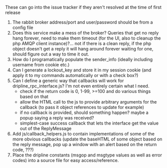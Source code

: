 These can go into the issue tracker if they aren't resolved at the time of first release

1. The rabbit broker address/port and user/password should be from a config file
1. Does this service make a mess of the broker? Queries that get no reply hang forever, need to make them timeout (for the UI, also to cleanup the php AMQP client instance)?... not if there is a clean reply, if the php object doesn't get a reply it will hang around forever waiting for one, should figure out a way to time it out.
1. How do I programatically populate the sender_info (ideally including username from cookie etc.)
1. Can I generate a lockout_key and store it in my session cookie (and apply it to my commands automatically or with a check box?)
1. Can I define a generic way that callbacks will work for dripline_rpc_interface.js? I'm not even entirely certain what I need.
    - check if the return code is 0, 1-99, >=100 and do various things based on that
    - allow the HTML call to the js to provide arbitrary arguments for the callback (to pass it object references to update for example)
    - if no callback is provided, should something happen? maybe a popup saying a reply was received?
    - simplest-case success callback that lets the interface get the value out of the ReplyMessage
1. Add js/callback_helpers.js to contain implementations of some of the more obvious callbacks (update the baseHTML of some object based on the reply message, pop up a window with an alert based on the return code, ???)
1. Place the dripline constants (msgop and msgtype values as well as error codes) into a source file for easy access/reference.
